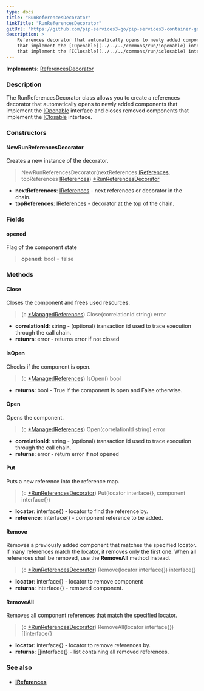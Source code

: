 ```yaml
---
type: docs
title: "RunReferencesDecorator"
linkTitle: "RunReferencesDecorator"
gitUrl: "https://github.com/pip-services3-go/pip-services3-container-go"
description: >
    References decorator that automatically opens to newly added components
    that implement the [IOpenable](../../../commons/run/iopenable) interface and closes removed components
    that implement the [IClosable](../../../commons/run/iclosable) interface.
---
```


**Implements:** [ReferencesDecorator](../references_decorator)


### Description

The RunReferencesDecorator class allows you to create a references decorator that automatically opens to newly added components that implement the [IOpenable](../../../commons/run/iopenable) interface and closes removed components that implement the [IClosable](../../../commons/run/iclosable) interface.

### Constructors

#### NewRunReferencesDecorator
Creates a new instance of the decorator.

> NewRunReferencesDecorator(nextReferences [IReferences](../../../commons/refer/ireferences), topReferences [IReferences](../../../commons/refer/ireferences)) [*RunReferencesDecorator]()

- **nextReferences**: [IReferences](../../../commons/refer/ireferences) - next references or decorator in the chain.
- **topReferences**: [IReferences](../../../commons/refer/ireferences) - decorator at the top of the chain.


### Fields

<span class="hide-title-link">

#### opened
Flag of the component state
> **opened**: bool = false

</span>

### Methods

#### Close
Closes the component and frees used resources.

> (c [*ManagedReferences]()) Close(correlationId string) error
- **correlationId**: string - (optional) transaction id used to trace execution through the call chain.
- **retunrs**: error - returns error if not closed

#### IsOpen
Checks if the component is open.

> (c [*ManagedReferences]()) IsOpen() bool
- **returns**: bool - True if the component is open and False otherwise.

#### Open
Opens the component.

> (c [*ManagedReferences]()) Open(correlationId string) error
- **correlationId**: string - (optional) transaction id used to trace execution through the call chain.
- **returns**: error - return error if not opened

#### Put
Puts a new reference into the reference map.

> (c [*RunReferencesDecorator]()) Put(locator interface{}, component interface{})
- **locator**: interface{} - locator to find the reference by.
- **reference**: interface{} - component reference to be added.


#### Remove
Removes a previously added component that matches the specified locator.
If many references match the locator, it removes only the first one.
When all references shall be removed, use the **RemoveAll** method instead.

> (c [*RunReferencesDecorator]()) Remove(locator interface{}) interface{}
- **locator**: interface{} - locator to remove component
- **returns**: interface{} - removed component.


#### RemoveAll
Removes all component references that match the specified locator.

> (c [*RunReferencesDecorator]()) RemoveAll(locator interface{}) []interface{}
- **locator**: interface{} - locator to remove references by.
- **returns**: []interface{} - list containing all removed references.

### See also
- #### [IReferences](../../../commons/refer/ireferences)

